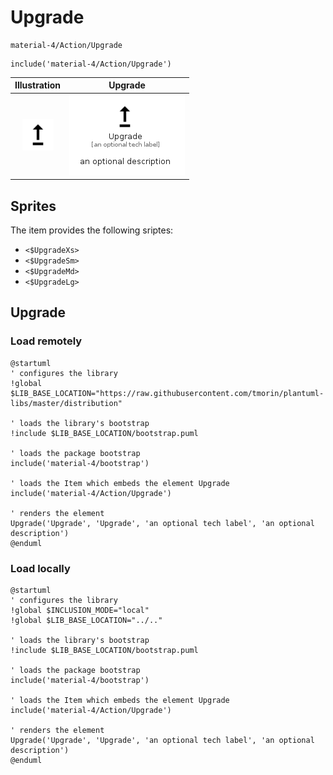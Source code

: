 # Upgrade


```text
material-4/Action/Upgrade
```

```text
include('material-4/Action/Upgrade')
```



| Illustration | Upgrade |
| :---: | :---: |
| ![illustration for Illustration](../../material-4/Action/Upgrade.png) | ![illustration for Upgrade](../../material-4/Action/Upgrade.Local.png) |



## Sprites
The item provides the following sriptes:

- `<$UpgradeXs>`
- `<$UpgradeSm>`
- `<$UpgradeMd>`
- `<$UpgradeLg>`





## Upgrade

### Load remotely
```plantuml
@startuml
' configures the library
!global $LIB_BASE_LOCATION="https://raw.githubusercontent.com/tmorin/plantuml-libs/master/distribution"

' loads the library's bootstrap
!include $LIB_BASE_LOCATION/bootstrap.puml

' loads the package bootstrap
include('material-4/bootstrap')

' loads the Item which embeds the element Upgrade
include('material-4/Action/Upgrade')

' renders the element
Upgrade('Upgrade', 'Upgrade', 'an optional tech label', 'an optional description')
@enduml
```

### Load locally
```plantuml
@startuml
' configures the library
!global $INCLUSION_MODE="local"
!global $LIB_BASE_LOCATION="../.."

' loads the library's bootstrap
!include $LIB_BASE_LOCATION/bootstrap.puml

' loads the package bootstrap
include('material-4/bootstrap')

' loads the Item which embeds the element Upgrade
include('material-4/Action/Upgrade')

' renders the element
Upgrade('Upgrade', 'Upgrade', 'an optional tech label', 'an optional description')
@enduml
```

